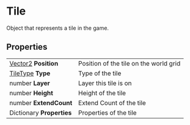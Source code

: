 # Tile

Object that represents a tile in the game.

## Properties
| | |
| -------- | ------- |
| [Vector2](Vector2.md) <b>Position</b>  | Position of the tile on the world grid |
| [TileType](TileType.md) <b>Type</b> | Type of the tile |
| number <b>Layer</b> | Layer this tile is on |
| number <b>Height</b>  | Height of the tile |
| number <b>ExtendCount</b>  | Extend Count of the tile |
| Dictionary <b>Properties</b>  | Properties of the tile |